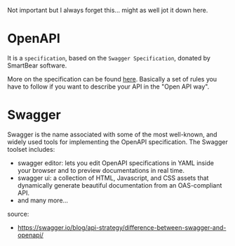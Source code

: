 Not important but I always forget this... might as well jot it down here.

# OpenAPI
It is a `specification`, based on the `Swagger Specification`, donated by SmartBear software.

More on the specification can be found [here](https://spec.openapis.org/oas/latest.html). Basically a set of rules you have to follow if you want to describe your API in the "Open API way".

# Swagger
Swagger is the name associated with some of the most well-known, and widely used tools for implementing the OpenAPI specification. The Swagger toolset includes:
- swagger editor: lets you edit OpenAPI specifications in YAML inside your browser and to preview documentations in real time.
- swagger ui: a collection of HTML, Javascript, and CSS assets that dynamically generate beautiful documentation from an OAS-compliant API.
- and many more...

source:
- https://swagger.io/blog/api-strategy/difference-between-swagger-and-openapi/
